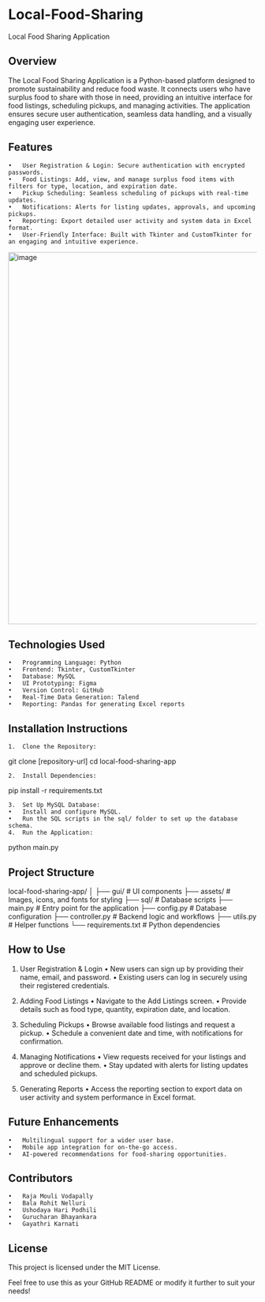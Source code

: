 # Local-Food-Sharing

Local Food Sharing Application

## Overview

The Local Food Sharing Application is a Python-based platform designed to promote sustainability and reduce food waste. It connects users who have surplus food to share with those in need, providing an intuitive interface for food listings, scheduling pickups, and managing activities. The application ensures secure user authentication, seamless data handling, and a visually engaging user experience.

## Features
	•	User Registration & Login: Secure authentication with encrypted passwords.
	•	Food Listings: Add, view, and manage surplus food items with filters for type, location, and expiration date.
	•	Pickup Scheduling: Seamless scheduling of pickups with real-time updates.
	•	Notifications: Alerts for listing updates, approvals, and upcoming pickups.
	•	Reporting: Export detailed user activity and system data in Excel format.
	•	User-Friendly Interface: Built with Tkinter and CustomTkinter for an engaging and intuitive experience.

 <img width="753" alt="image" src="https://github.com/user-attachments/assets/9fac4da7-d928-4b18-9fb4-2323554f85dc" />


## Technologies Used
	•	Programming Language: Python
	•	Frontend: Tkinter, CustomTkinter
	•	Database: MySQL
	•	UI Prototyping: Figma
	•	Version Control: GitHub
	•	Real-Time Data Generation: Talend
	•	Reporting: Pandas for generating Excel reports

## Installation Instructions
	1.	Clone the Repository:

git clone [repository-url]
cd local-food-sharing-app


	2.	Install Dependencies:

pip install -r requirements.txt


	3.	Set Up MySQL Database:
	•	Install and configure MySQL.
	•	Run the SQL scripts in the sql/ folder to set up the database schema.
	4.	Run the Application:

python main.py

## Project Structure

local-food-sharing-app/
│
├── gui/                   # UI components
├── assets/                # Images, icons, and fonts for styling
├── sql/                   # Database scripts
├── main.py                # Entry point for the application
├── config.py              # Database configuration
├── controller.py          # Backend logic and workflows
├── utils.py               # Helper functions
└── requirements.txt       # Python dependencies

## How to Use

1. User Registration & Login
	•	New users can sign up by providing their name, email, and password.
	•	Existing users can log in securely using their registered credentials.

2. Adding Food Listings
	•	Navigate to the Add Listings screen.
	•	Provide details such as food type, quantity, expiration date, and location.

3. Scheduling Pickups
	•	Browse available food listings and request a pickup.
	•	Schedule a convenient date and time, with notifications for confirmation.

4. Managing Notifications
	•	View requests received for your listings and approve or decline them.
	•	Stay updated with alerts for listing updates and scheduled pickups.

5. Generating Reports
	•	Access the reporting section to export data on user activity and system performance in Excel format.

## Future Enhancements
	•	Multilingual support for a wider user base.
	•	Mobile app integration for on-the-go access.
	•	AI-powered recommendations for food-sharing opportunities.

## Contributors
	•	Raja Mouli Vodapally
	•	Bala Rohit Nelluri
	•	Ushodaya Hari Podhili
	•	Gurucharan Bhayankara
	•	Gayathri Karnati

## License

This project is licensed under the MIT License.

Feel free to use this as your GitHub README or modify it further to suit your needs!
